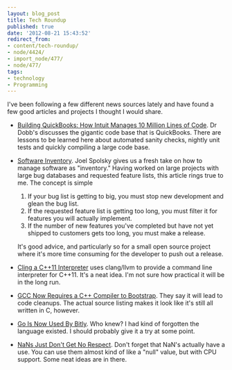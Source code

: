 ```yaml
---
layout: blog_post
title: Tech Roundup
published: true
date: '2012-08-21 15:43:52'
redirect_from:
- content/tech-roundup/
- node/4424/
- import_node/477/
- node/477/
tags:
- technology
- Programming
---
```


I've been following a few different news sources lately and have found a few good articles and projects I thought I would share.

-   [Building QuickBooks: How Intuit Manages 10 Million Lines of Code](http://www.drdobbs.com/tools/building-quickbooks-how-intuit-manages-1/240003694). Dr Dobb's discusses the gigantic code base that is QuickBooks. There are lessons to be learned here about automated sanity checks, nightly unit tests and quickly compiling a large code base.
-   [Software Inventory](http://www.joelonsoftware.com/items/2012/07/09.html). Joel Spolsky gives us a fresh take on how to manage software as "inventory." Having worked on large projects with large bug databases and requested feature lists, this article rings true to me. The concept is simple
    1.  If your bug list is getting to big, you must stop new development and glean the bug list.
    2.  If the requested feature list is getting too long, you must filter it for features you will actually implement.
    3.  If the number of new features you've completed but have not yet shipped to customers gets too long, you must make a release.

    It's good advice, and particularly so for a small open source project where it's more time consuming for the developer to push out a release.
-   [Cling a C++11 Interpreter](http://solarianprogrammer.com/2012/08/14/cling-cpp-11-interpreter/) uses clang/llvm to provide a command line interpreter for C++11. It's a neat idea. I'm not sure how practical it will be in the long run.
-   [GCC Now Requires a C++ Compiler to Bootstrap](http://gcc.gnu.org/git/?p=gcc.git;a=commit;h=2b15d2ba7eb3a25dfb15a7300f4ee7a141ee8539). They say it will lead to code cleanups. The actual source listing makes it look like it's still all written in C, however.
-   [Go Is Now Used By Bitly](http://word.bitly.com/post/29550171827/go-go-gadget). Who knew? I had kind of forgotten the language existed. I should probably give it a try at some point.
-   [NaNs Just Don't Get No Respect](http://www.drdobbs.com/article/print?articleId=240005723&siteSectionName=cpp). Don't forget that NaN's actually have a use. You can use them almost kind of like a "null" value, but with CPU support. Some neat ideas are in there.


